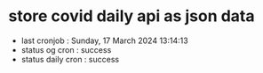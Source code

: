 # store covid daily api as json data

- last cronjob : Sunday, 17 March 2024 13:14:13
- status og cron : success
- status daily cron : success
      
      